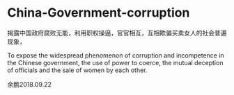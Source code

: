 # China-Government-corruption

揭露中国政府腐败无能，利用职权操逼，官官相互，互相欺骗买卖女人的社会普遍现象，


To expose the widespread phenomenon of corruption and incompetence in the Chinese government, the use of power to coerce, the mutual deception of officials and the sale of women by each other.









余鹏2018.09.22
